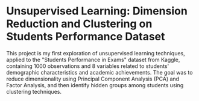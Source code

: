 # Unsupervised Learning: Dimension Reduction and Clustering on Students Performance Dataset
This project is my first exploration of unsupervised learning techniques, applied to the "Students Performance in Exams" dataset from Kaggle, containing 1000 observations and 8 variables related to students' demographic characteristics and academic achievements. The goal was to reduce dimensionality using Principal Component Analysis (PCA) and Factor Analysis, and then identify hidden groups among students using clustering techniques.
